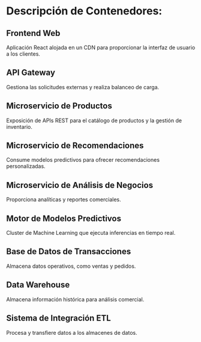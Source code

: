 # Descripción de Contenedores:
## Frontend Web
Aplicación React alojada en un CDN para proporcionar la interfaz de usuario a los clientes.

## API Gateway
Gestiona las solicitudes externas y realiza balanceo de carga.

## Microservicio de Productos
Exposición de APIs REST para el catálogo de productos y la gestión de inventario.

## Microservicio de Recomendaciones
Consume modelos predictivos para ofrecer recomendaciones personalizadas.

## Microservicio de Análisis de Negocios
Proporciona analíticas y reportes comerciales.

## Motor de Modelos Predictivos
Cluster de Machine Learning que ejecuta inferencias en tiempo real.

## Base de Datos de Transacciones
Almacena datos operativos, como ventas y pedidos.

## Data Warehouse
Almacena información histórica para análisis comercial.

## Sistema de Integración ETL
Procesa y transfiere datos a los almacenes de datos.
